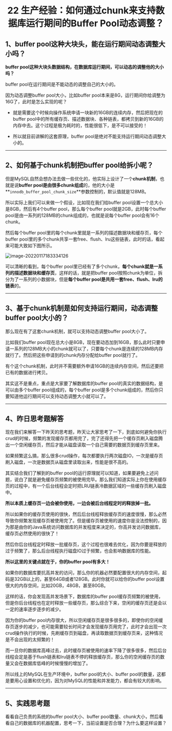 <h1 align="center">22 生产经验：如何通过chunk来支持数据库运行期间的Buffer Pool动态调整？</h1>



## 1、buffer pool这种大块头，能在运行期间动态调整大小吗？

**buffer pool这种大块头数据结构，在数据库运行期间，可以动态的调整他的大小吗？**

buffer pool在运行期间是不能动态的调整自己的大小的。

因为动态调整buffer pool大小，比如buffer pool本来是8G，运行期间你给调整为16G了，此时是怎么实现的呢？

- 就是需要这个时候向操作系统申请一块新的16GB的连续内存，然后把现在的buffer pool中的所有缓存页、描述数据块、各种链表，都拷贝到新的16GB的内存中去。这个过程是极为耗时的，性能很低下，是不可以接受的！

- 所以就目前讲解的这套原理，buffer pool是绝对不能支持运行期间动态调整大小的。



---

## 2、如何基于chunk机制把buffer pool给拆小呢？

但是MySQL自然会想办法去做一些优化的，他实际上设计了一个**chunk机制**，也就是说**buffer pool是由很多chunk组成**的，他的大小是**`innodb_buffer_pool_chunk_size`**参数控制的，默认值就是128MB。

所以实际上我们可以来做一个假设，比如现在我们给buffer pool设置一个总大小是8GB，然后有4个buffer pool，那么每个buffer pool就是2GB，此时每个buffer pool是由一系列的128MB的chunk组成的，也就是说每个buffer pool会有16个chunk。

然后每个buffer pool里的每个chunk里就是一系列的描述数据块和缓存页，每个buffer pool里的多个chunk共享一套free、flush、lru这些链表，此时的话，看起来可能大致如下图所示。

<img src="https://studyimages.oss-cn-beijing.aliyuncs.com/img/mysql/01-33/202210201129063.png" alt="image-20220117183334126"/>

可以清晰的看到，每个buffer pool里已经有了多个chunk，**每个chunk就是一系列的描述数据块和缓存页**，这样的话，就是把buffer pool按照chunk为单位，拆分为了一系列的小数据块，但是**每个buffer pool是共用一套free、flush、lru的链表**的。



---

## 3、基于chunk机制是如何支持运行期间，动态调整buffer pool大小的？

那么现在有了这套chunk机制，就可以支持动态调整buffer pool大小了。

比如我们buffer pool现在总大小是8GB，现在要动态加到16GB，那么此时只要申请一系列的128MB大小的chunk就可以了，只要每个chunk是连续的128MB内存就行了。然后把这些申请到的chunk内存分配给buffer pool就行了。

有个这个chunk机制，此时并不需要额外申请16GB的连续内存空间，然后还要把已有的数据进行拷贝。

其实这不是重点，重点是大家要了解数据库的buffer pool的真实的数据结构，是可以由多个buffer pool组成的，每个buffer pool是多个chunk组成的，然后你只要知道他运行期间可以支持动态调整大小就可以了。

---

## 4、昨日思考题解答

现在我们来解答一下昨天的思考题，昨天让大家思考了一下，到底如何避免你执行crud的时候，频繁的发现缓存页都用完了，完了还得先把一个缓存页刷入磁盘腾出一个空闲缓存页，然后才能从磁盘读取一个自己需要的数据页到缓存页里来。

如果频繁这么搞，那么很多crud操作，每次都要执行两次磁盘IO，一次是缓存页刷入磁盘，一次是数据页从磁盘里读取出来，性能是很不高的。

其实结合我们了解到的buffer pool的运行原理就可以知道，如果要避免上述问题，说白了就是避免缓存页频繁的被使用完毕。那么我们知道实际上你在使用缓存页的过程中，有一个后台线程会定时把LRU链表冷数据区域的一些缓存页刷入磁盘中。

**所以本质上缓存页一边会被你使用，一边会被后台线程定时的释放掉一批。**

所以如果你的缓存页使用的很快，然后后台线程释放缓存页的速度很慢，那么必然导致你频繁发现缓存页被使用完了。但是缓存页被使用的速度你是没法控制的，因为那是由你的Java系统访问数据库的并发程度来决定的，你高并发访问数据库，缓存页必然使用的很快了！

然后你后台线程定时释放一批缓存页，这个过程也很难去优化，因为你要是释放的过于频繁了，那么后台线程执行磁盘IO过于频繁，也会影响数据库的性能。

**所以这里的关键点就在于，你的buffer pool有多大！**

如果你的数据库要抗高并发的访问，那么你的机器必然要配置很大的内存空间，起码是32GB以上的，甚至64GB或者128GB。此时你就可以给你的buffer pool设置很大的内存空间，比如20GB，48GB，甚至80GB。

这样的话，你会发现高并发场景下，数据库的buffer pool缓存页频繁的被使用，但是你后台线程也在定时释放一些缓存页，那么综合下来，空闲的缓存页还是会以一定的速率逐步逐步的减少。

因为你的buffer pool内存很大，所以空闲缓存页是很多很多的，即使你的空闲缓存页逐步的减少，也可能需要较长时间才会发现缓存页用完了，此时才会出现一次crud操作执行的时候，先刷缓存页到磁盘，再读取数据页到缓存页来，这种情况是不会出现的太频繁的！

而一旦你的数据库高峰过去，此时缓存页被使用的速率下降了很多很多，然后后台线程会定是基于flush链表和lru链表不停的释放缓存页，那么你的空闲缓存页的数量又会在数据库低峰的时候慢慢的增加了。

所以线上的MySQL在生产环境中，buffer pool的大小、buffer pool的数量，这都是要用心设置和优化的，因为对MySQL的性能和并发能力，都会有较大的影响。

---

## 5、实践思考题

看看自己负责的系统的buffer pool大小、buffer pool数量、chunk大小，然后看看自己的数据库的机器配置，思考一下，当前设置是否合理？为什么要这样设置？





